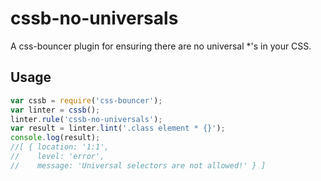 cssb-no-universals
====================

A css-bouncer plugin for ensuring there are no universal *'s in your CSS.

## Usage

```js
var cssb = require('css-bouncer');
var linter = cssb();
linter.rule('cssb-no-universals');
var result = linter.lint('.class element * {}');
console.log(result);
//[ { location: '1:1',
//    level: 'error',
//    message: 'Universal selectors are not allowed!' } ]
```
